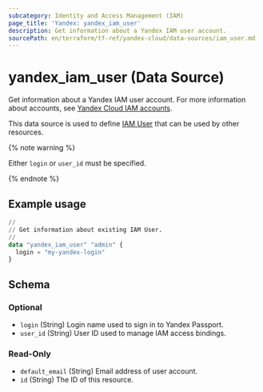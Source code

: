 ```yaml
---
subcategory: Identity and Access Management (IAM)
page_title: 'Yandex: yandex_iam_user'
description: Get information about a Yandex IAM user account.
sourcePath: en/terraform/tf-ref/yandex-cloud/data-sources/iam_user.md
---
```


# yandex_iam_user (Data Source)

Get information about a Yandex IAM user account. For more information about accounts, see [Yandex Cloud IAM accounts](https://yandex.cloud/docs/iam/concepts/#accounts).

This data source is used to define [IAM User](https://yandex.cloud/docs/iam/concepts/#passport) that can be used by other resources.

{% note warning %}

Either `login` or `user_id` must be specified.

{% endnote %}


## Example usage

```terraform
//
// Get information about existing IAM User.
//
data "yandex_iam_user" "admin" {
  login = "my-yandex-login"
}
```

<!-- schema generated by tfplugindocs -->
## Schema

### Optional

- `login` (String) Login name used to sign in to Yandex Passport.
- `user_id` (String) User ID used to manage IAM access bindings.

### Read-Only

- `default_email` (String) Email address of user account.
- `id` (String) The ID of this resource.
